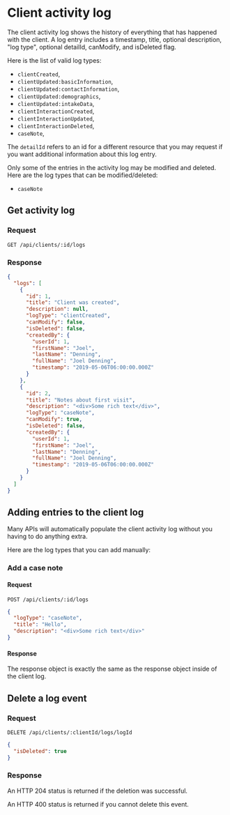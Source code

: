 # Client activity log

The client activity log shows the history of everything that has happened with the client.
A log entry includes a timestamp, title, optional description, "log type", optional
detailId, canModify, and isDeleted flag.

Here is the list of valid log types:

- `clientCreated`,
- `clientUpdated:basicInformation`,
- `clientUpdated:contactInformation`,
- `clientUpdated:demographics`,
- `clientUpdated:intakeData`,
- `clientInteractionCreated`,
- `clientInteractionUpdated`,
- `clientInteractionDeleted`,
- `caseNote`,

The `detailId` refers to an id for a different resource that you may request if you
want additional information about this log entry.

Only some of the entries in the activity log may be modified and deleted. Here are
the log types that can be modified/deleted:

- `caseNote`

## Get activity log

### Request

```http
GET /api/clients/:id/logs
```

### Response

```json
{
  "logs": [
    {
      "id": 1,
      "title": "Client was created",
      "description": null,
      "logType": "clientCreated",
      "canModify": false,
      "isDeleted": false,
      "createdBy": {
        "userId": 1,
        "firstName": "Joel",
        "lastName": "Denning",
        "fullName": "Joel Denning",
        "timestamp": "2019-05-06T06:00:00.000Z"
      }
    },
    {
      "id": 2,
      "title": "Notes about first visit",
      "description": "<div>Some rich text</div>",
      "logType": "caseNote",
      "canModify": true,
      "isDeleted": false,
      "createdBy": {
        "userId": 1,
        "firstName": "Joel",
        "lastName": "Denning",
        "fullName": "Joel Denning",
        "timestamp": "2019-05-06T06:00:00.000Z"
      }
    }
  ]
}
```

## Adding entries to the client log

Many APIs will automatically populate the client activity log without you
having to do anything extra.

Here are the log types that you can add manually:

### Add a case note

#### Request

```http
POST /api/clients/:id/logs
```

```json
{
  "logType": "caseNote",
  "title": "Hello",
  "description": "<div>Some rich text</div>"
}
```

#### Response

The response object is exactly the same as the response object inside of the client log.

## Delete a log event

### Request

```http
DELETE /api/clients/:clientId/logs/logId
```

```json
{
  "isDeleted": true
}
```

### Response

An HTTP 204 status is returned if the deletion was successful.

An HTTP 400 status is returned if you cannot delete this event.
